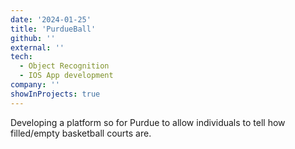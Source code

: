 ```yaml
---
date: '2024-01-25'
title: 'PurdueBall'
github: ''
external: ''
tech:
  - Object Recognition
  - IOS App development
company: ''
showInProjects: true
---
```


Developing a platform so for Purdue to allow individuals to tell how filled/empty basketball courts are.

